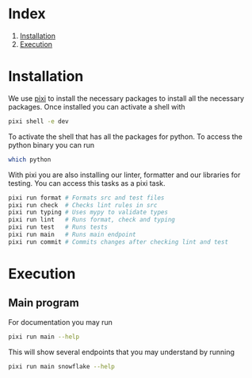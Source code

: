 # Index
1. [Installation](#installation)
1. [Execution](#execution)


# Installation
We use [pixi](https://pixi.sh/latest/#installation) to install 
the necessary packages to install all the necessary packages. Once 
installed you can activate a shell with 
```bash
pixi shell -e dev
```
To activate the shell that has all the packages for python. To access
the python binary you can run 
```bash
which python
```

With pixi you are also installing our linter, formatter and our libraries
for testing. You can access this tasks as a pixi task. 
```bash
pixi run format # Formats src and test files
pixi run check  # Checks lint rules in src
pixi run typing # Uses mypy to validate types
pixi run lint   # Runs format, check and typing
pixi run test   # Runs tests
pixi run main   # Runs main endpoint
pixi run commit # Commits changes after checking lint and test
```

# Execution
## Main program
For documentation you may run
```bash
pixi run main --help
```
This will show several endpoints that you may understand by running

```bash
pixi run main snowflake --help
```